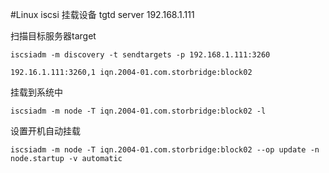 #Linux iscsi 挂载设备
tgtd server 192.168.1.111

扫描目标服务器target


    iscsiadm -m discovery -t sendtargets -p 192.168.1.111:3260

    192.16.1.111:3260,1 iqn.2004-01.com.storbridge:block02

 挂载到系统中


    iscsiadm -m node -T iqn.2004-01.com.storbridge:block02 -l


设置开机自动挂载


    iscsiadm -m node -T iqn.2004-01.com.storbridge:block02 --op update -n node.startup -v automatic
